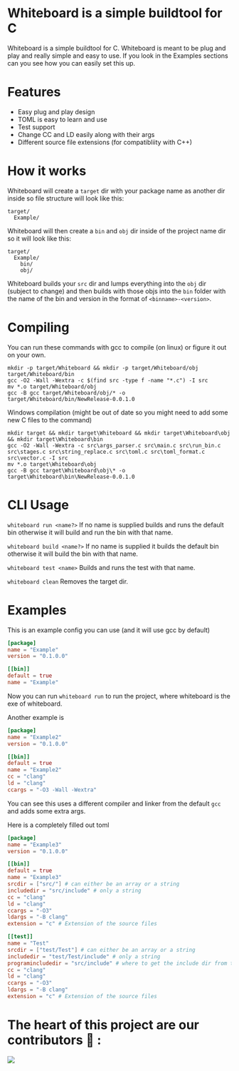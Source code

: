 # Whiteboard is a simple buildtool for C
Whiteboard is a simple buildtool for C.
Whiteboard is meant to be plug and play and really simple and easy to use. If you look in the Examples sections can you see how you can easily set this up.

# Features
* Easy plug and play design
* TOML is easy to learn and use
* Test support
* Change CC and LD easily along with their args
* Different source file extensions (for compatibliity with C++)

# How it works
Whiteboard will create a `target` dir with your package name as another dir inside so file structure will look like this:
```
target/
  Example/
```
Whiteboard will then create a `bin` and `obj` dir inside of the project name dir so it will look like this:
```
target/
  Example/
    bin/
    obj/
```
Whiteboard builds your `src` dir and lumps everything into the `obj` dir (subject to change) and then builds with those objs into the `bin` folder with the name of the bin and version in the format of `<binname>-<version>`.

# Compiling
You can run these commands with gcc to compile (on linux) or figure it out on your own.
```
mkdir -p target/Whiteboard && mkdir -p target/Whiteboard/obj target/Whiteboard/bin
gcc -O2 -Wall -Wextra -c $(find src -type f -name "*.c") -I src
mv *.o target/Whiteboard/obj
gcc -B gcc target/Whiteboard/obj/* -o target/Whiteboard/bin/NewRelease-0.0.1.0
```
Windows compilation (might be out of date so you might need to add some new C files to the command)
```
mkdir target && mkdir target\Whiteboard && mkdir target\Whiteboard\obj && mkdir target\Whiteboard\bin
gcc -O2 -Wall -Wextra -c src\args_parser.c src\main.c src\run_bin.c src\stages.c src\string_replace.c src\toml.c src\toml_format.c src\vector.c -I src
mv *.o target\Whiteboard\obj
gcc -B gcc target\Whiteboard\obj\* -o target\Whiteboard\bin\NewRelease-0.0.1.0
```

# CLI Usage
`whiteboard run <name?>` If no name is supplied builds and runs the default bin otherwise it will build and run the bin with that name.

`whiteboard build <name?>` If no name is supplied it builds the default bin otherwise it will build the bin with that name.

`whiteboard test <name>` Builds and runs the test with that name.

`whiteboard clean` Removes the target dir.

# Examples
This is an example config you can use (and it will use gcc by default)
```toml
[package]
name = "Example"
version = "0.1.0.0"

[[bin]]
default = true
name = "Example"
```
Now you can run `whiteboard run` to run the project, where whiteboard is the exe of whiteboard.

Another example is
```toml
[package]
name = "Example2"
version = "0.1.0.0"

[[bin]]
default = true
name = "Example2"
cc = "clang"
ld = "clang"
ccargs = "-O3 -Wall -Wextra"
```
You can see this uses a different compiler and linker from the default `gcc` and adds some extra args.

Here is a completely filled out toml
```toml
[package]
name = "Example3"
version = "0.1.0.0"

[[bin]]
default = true
name = "Example3"
srcdir = ["src/"] # can either be an array or a string
includedir = "src/include" # only a string
cc = "clang"
ld = "clang"
ccargs = "-O3"
ldargs = "-B clang"
extension = "c" # Extension of the source files

[[test]]
name = "Test"
srcdir = ["test/Test"] # can either be an array or a string
includedir = "test/Test/include" # only a string
programincludedir = "src/include" # where to get the include dir from the actual code
cc = "clang"
ld = "clang"
ccargs = "-O3"
ldargs = "-B clang"
extension = "c" # Extension of the source files
```

# The heart of this project are our contributors 💖 : 

<a href="https://github.com/LemonjamesD/Whiteboard/graphs/contributors">
  <img src="https://contrib.rocks/image?repo=LemonjamesD/Whiteboard"/>
</a>
